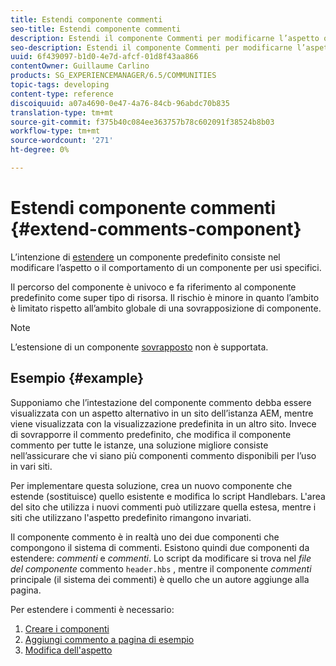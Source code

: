 ```yaml
---
title: Estendi componente commenti
seo-title: Estendi componente commenti
description: Estendi il componente Commenti per modificarne l’aspetto o il comportamento per usi specifici
seo-description: Estendi il componente Commenti per modificarne l’aspetto o il comportamento per usi specifici
uuid: 6f439097-b1d0-4e7d-afcf-01d8f43aa866
contentOwner: Guillaume Carlino
products: SG_EXPERIENCEMANAGER/6.5/COMMUNITIES
topic-tags: developing
content-type: reference
discoiquuid: a07a4690-0e47-4a76-84cb-96abdc70b835
translation-type: tm+mt
source-git-commit: f375b40c084ee363757b78c602091f38524b8b03
workflow-type: tm+mt
source-wordcount: '271'
ht-degree: 0%

---
```



# Estendi componente commenti  {#extend-comments-component}

L’intenzione di [estendere](client-customize.md#extensions) un componente predefinito consiste nel modificare l’aspetto o il comportamento di un componente per usi specifici.

Il percorso del componente è univoco e fa riferimento al componente predefinito come super tipo di risorsa. Il rischio è minore in quanto l’ambito è limitato rispetto all’ambito globale di una sovrapposizione di componente.

>[!NOTE]
>
>L’estensione di un componente [sovrapposto](client-customize.md#overlays) non è supportata.

## Esempio {#example}

Supponiamo che l’intestazione del componente commento debba essere visualizzata con un aspetto alternativo in un sito dell’istanza AEM, mentre viene visualizzata con la visualizzazione predefinita in un altro sito. Invece di sovrapporre il commento predefinito, che modifica il componente commento per tutte le istanze, una soluzione migliore consiste nell’assicurare che vi siano più componenti commento disponibili per l’uso in vari siti.

Per implementare questa soluzione, crea un nuovo componente che estende (sostituisce) quello esistente e modifica lo script Handlebars. L&#39;area del sito che utilizza i nuovi commenti può utilizzare quella estesa, mentre i siti che utilizzano l&#39;aspetto predefinito rimangono invariati.

Il componente commento è in realtà uno dei due componenti che compongono il sistema di commenti. Esistono quindi due componenti da estendere: *commenti* e *commenti*. Lo script da modificare si trova nel *file del componente* commento `header.hbs` , mentre il componente *commenti* principale (il sistema dei commenti) è quello che un autore aggiunge alla pagina.

Per estendere i commenti è necessario:

1. [Creare i componenti](extend-create-components.md)
1. [Aggiungi commento a pagina di esempio](extend-sample-page.md)
1. [Modifica dell&#39;aspetto](extend-alter-appearance.md)


